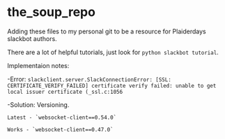 # the_soup_repo

Adding these files to my personal git to be a resource for Plaiderdays slackbot authors.

There are a lot of helpful tutorials, just look for `python slackbot tutorial`.

Implementaion notes:

  -Error:
  `slackclient.server.SlackConnectionError: [SSL: CERTIFICATE_VERIFY_FAILED] certificate verify failed: unable to get local issuer certificate (_ssl.c:1056`
  
  -Solution:
    Versioning.
    
    Latest - `websocket-client==0.54.0`
    
    Works - `websocket-client==0.47.0`
